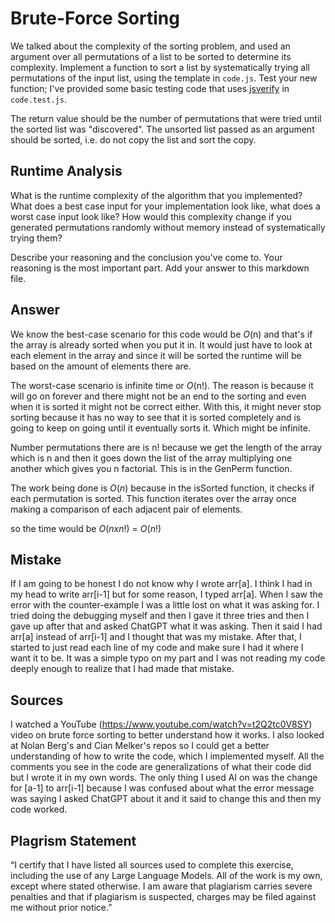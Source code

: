 # Brute-Force Sorting

We talked about the complexity of the sorting problem, and used an argument over
all permutations of a list to be sorted to determine its complexity. Implement
a function to sort a list by systematically trying all permutations of the input
list, using the template in `code.js`. Test your new function; I've provided
some basic testing code that uses [jsverify](https://jsverify.github.io/) in
`code.test.js`.

The return value should be the number of permutations that were tried until the
sorted list was "discovered". The unsorted list passed as an argument should be
sorted, i.e. do not copy the list and sort the copy.

## Runtime Analysis

What is the runtime complexity of the algorithm that you implemented? What does
a best case input for your implementation look like, what does a worst case
input look like? How would this complexity change if you generated permutations
randomly without memory instead of systematically trying them?

Describe your reasoning and the conclusion you've come to. Your reasoning is the
most important part. Add your answer to this markdown file.


## Answer 
We know the best-case scenario for this code would be _O_(n) and that's if the array is already sorted when you put it in. It would just have to look at each element in the array and since it will be sorted the runtime will be based on the amount of elements there are.

The worst-case scenario is infinite time or _O_(n!). The reason is because it will go on forever and there might not be an end to the sorting and even when it is sorted it might not be correct either. With this, it might never stop sorting because it has no way to see that it is sorted completely and is going to keep on going until it eventually sorts it. Which might be infinite. 

Number permutations there are is n! because we get the length of the array which is n and then it goes down the list of the array multiplying one another which gives you n factorial. This is in the GenPerm function. 

The work being done is $O(n)$ because in the isSorted function, it checks if each permutation is sorted. This function iterates over the array once making a comparison of each adjacent pair of elements. 

so the time would be $O(n x n!)$ = $O(n!)$

## Mistake
If I am going to be honest I do not know why I wrote arr[a]. I think I had in my head to write arr[i-1] but for some reason, I typed arr[a]. When I saw the error with the counter-example I was a little lost on what it was asking for. I tried doing the debugging myself and then I gave it three tries and then I gave up after that and asked ChatGPT what it was asking. Then it said I had arr[a] instead of arr[i-1] and I thought that was my mistake. After that, I started to just read each line of my code and make sure I had it where I want it to be. It was a simple typo on my part and I was not reading my code deeply enough to realize that I had made that mistake. 
## Sources
I watched a YouTube (https://www.youtube.com/watch?v=t2Q2tc0V8SY) video on brute force sorting to better understand how it works. I also looked at Nolan Berg's and Cian Melker's repos so I could get a better understanding of how to write the code, which I implemented myself. All the comments you see in the code are generalizations of what their code did but I wrote it in my own words. The only thing I used AI on was the change for [a-1] to arr[i-1] because I was confused about what the error message was saying I asked ChatGPT about it and it said to change this and then my code worked. 

## Plagrism Statement 
“I certify that I have listed all sources used to complete this exercise, including the use of any Large Language Models. All of the work is my own, except where stated otherwise. I am aware that plagiarism carries severe penalties and that if plagiarism is suspected, charges may be filed against me without prior notice.”
